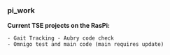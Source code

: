 
### pi_work

**Current TSE projects on the RasPi:**

	- Gait Tracking - Aubry code check
	- Omnigo test and main code (main requires update)


